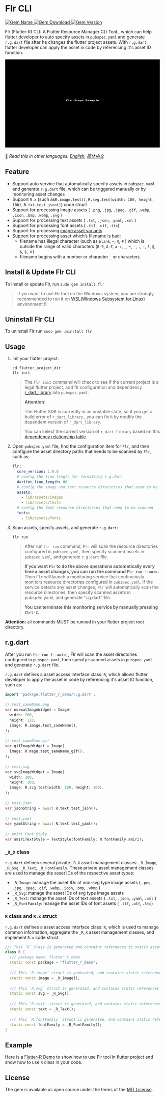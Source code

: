 # Flr CLI

[![Gem Name](https://badgen.net/rubygems/n/flr) ![Gem Download](https://img.shields.io/gem/dt/flr) ![Gem Version](https://img.shields.io/gem/v/flr)](https://rubygems.org/gems/flr)

Flr (Flutter-R) CLI: A Flutter Resource Manager CLI TooL, which can help flutter developer to auto specify assets in `pubspec.yaml` and generate `r.g.dart` file after he changes the flutter project assets. With `r.g.dart`,  flutter developer can apply the asset in code by referencing it's asset ID function.

![Flr Usage Example](README_Assets/flr-usage-example.gif)


📖 *Read this in other languages: [English](README.md),  [简体中文](README.zh-cn.md)*

## Feature

- Support auto service that automatically specify assets in `pubspec.yaml` and generate  `r.g.dart` file,  which can be triggered manually or by monitoring asset changes
- Support `R.x` (such as`R.image.test()`, `R.svg.test(width: 100, height: 100)`, `R.txt.test_json()`) code struct 
- Support for processing image assets ( `.png`, `.jpg`, `.jpeg`, `.gif`, `.webp`, `.icon`, `.bmp`, `.wbmp`, `.svg` ) 
- Support for processing text assets ( `.txt`, `.json`, `.yaml`, `.xml` ) 
- Support for processing font assets ( `.ttf`, `.otf`, `.ttc`) 
- Support for processing [image asset variants](https://flutter.dev/docs/development/ui/assets-and-images#asset-variants)
- Support for processing asset which’s filename is bad:
   - filename has illegal character (such as  `blank`,  `~`, `@`, `#` ) which is outside the range of  valid characters (`0-9`, `A-Z`, `a-z`, `_`, `+`, `-`, `.`, `·`,  `!`,  `@`,  `&`, `$`, `￥`)
   - filename begins with a number or character `_`  or character`$`
   

## Install & Update Flr CLI

To install or update Flr, run `sudo gem install flr`

> If you want to use Flr tool on the Windows system, you are strongly recommended to run it on [WSL(Windows Subsystem for Linux)](https://docs.microsoft.com/en-us/windows/wsl/install-win10) environment !!! 

## Uninstall Flr CLI

To uninstall  Flr run `sudo gem uninstall flr`

## Usage

1. Init your flutter project:

    ```
    cd flutter_project_dir
    flr init
    ```
    
    > The `flr init` command will check to see if the current project is a legal flutter project, add flr configuration and dependency [r_dart_library](https://github.com/YK-Unit/r_dart_library) into `pubspec.yaml`.
    >
    > **Attention:**
    >
    > The Flutter SDK is currently in an unstable state, so if you get a build error of `r_dart_library` , you can fix it by modify the dependent version of `r_dart_library`.
    >
    > You can select the correct version of `r_dart_library` based on this [dependency relationship table](https://github.com/YK-Unit/r_dart_library#dependency-relationship-table).
    
2. Open `pubspec.yaml` file, find the configuration item for `Flr`, and then configure the asset directory paths that needs to be scanned by `Flr`, such as:

   ```yaml
   flr:
     core_version: 1.0.0
     # config the line length for formatting r.g.dart
     dartfmt_line_length: 80
     # config the image and text resource directories that need to be scanned
     assets:
       - lib/assets/images
       - lib/assets/texts
     # config the font resource directories that need to be scanned
     fonts:
       - lib/assets/fonts
   ```

3. Scan assets, specify assets, and generate `r.g.dart`:

     ```shell
     flr run
     ```

     > After run `flr run` command, `Flr` will scan the resource directories configured in `pubspec.yaml`, then specify scanned assets in `pubspec.yaml`, and generate `r.g.dart` file.
     > 
     > **If you want `Flr` to do the above operations automatically every time a asset changes, you can run the command `Flr run --auto`.**
     > Then `Flr` will launch a monitoring service that continuously monitors resource directories configured in `pubspec.yaml`. If the service detects any asset changes, `Flr` will automatically scan the resource directories, then specify scanned assets in pubspec.yaml, and generate "r.g.dart" file. 
     >
     > **You can terminate this monitoring service by manually pressing `Ctrl-C`.**


**Attention:**  all commands MUST be runned in your flutter project root directory.

## r.g.dart

After you run `flr run [--auto]`, Flr will scan the asset directories configured in `pubspec.yaml`, then specify scanned assets in `pubspec.yaml`, and generate `r.g.dart` file.

`r.g.dart` defines a asset access interface class: `R`, which allows flutter developer to apply the asset in code by referencing it's asset ID function, such as: 

```dart
import 'package:flutter_r_demo/r.g.dart';

// test_sameName.png
var normalImageWidget = Image(
  width: 200,
  height: 120,
  image: R.image.test_sameName(),
);

// test_sameName.gif
var gifImageWidget = Image(
  image: R.mage.test_sameName_gif(),
);

// test.svg
var svgImageWidget = Image(
  width: 100,
  height: 100,
  image: R.svg.test(width: 100, height: 100),
);

// test.json
var jsonString = await R.text.test_json();

// test.yaml
var yamlString = await R.text.test_yaml();

// Amiri Font Style
var amiriTextStyle = TextStyle(fontFamily: R.fontFamily.amiri);
```

### `_R_X` class

`r.g.dart` defines several private `_R_X` asset management classes: `_R_Image`, `_R_Svg`, `_R_Text`, `_R_FontFamily`. These private asset management classes are used to manage the asset IDs of the respective asset types:

- `_R_Image`: manage the asset IDs of non-svg type image assets ( `.png`, `.jpg`, `.jpeg`, `.gif`, `.webp`, `.icon`, `.bmp`, `.wbmp` )
- `_R_Svg`: manage the asset IDs of svg type image assets
- `_R_Text`: manage the asset IDs of text assets ( `.txt`, `.json`, `.yaml`, `.xml` ) 
- `_R_FontFamily`: manage the asset IDs of font assets ( `.ttf`, `.otf`, `.ttc`) 


### `R` class and `R.x` struct

`r.g.dart` defines a asset access interface class: `R`, which is used to manage common information, aggregate the `_R_X` asset management classes, and implement `R.x` code struct:

```dart
/// This `R` class is generated and contains references to static asset resources.
class R {
  /// package name: flutter_r_demo
  static const package = "flutter_r_demo";

  /// This `R.image` struct is generated, and contains static references to static non-svg type image asset resources.
  static const image = _R_Image();

  /// This `R.svg` struct is generated, and contains static references to static svg type image asset resources.
  static const svg = _R_Svg();

  /// This `R.text` struct is generated, and contains static references to static text asset resources.
  static const text = _R_Text();
  
  /// This `R.fontFamily` struct is generated, and contains static references to static font resources.
  static const fontFamily = _R_FontFamily();
}
```

## Example

Here is a [Flutter-R Demo](https://github.com/Fly-Mix/flutter_r_demo) to show how to use Flr tool in flutter project and show how to use `R` class in your code.

## License

The gem is available as open source under the terms of the [MIT License](https://opensource.org/licenses/MIT).
